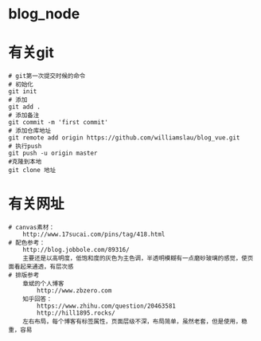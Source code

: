 # blog_node

# 有关git
	# git第一次提交时候的命令
	# 初始化
	git init
	# 添加
	git add .
	# 添加备注
	git commit -m 'first commit'
	# 添加仓库地址
	git remote add origin https://github.com/williamslau/blog_vue.git
	# 执行push
	git push -u origin master
	#克隆到本地
	git clone 地址
# 有关网址
	# canvas素材：
		http://www.17sucai.com/pins/tag/418.html
	# 配色参考：
		http://blog.jobbole.com/89316/
		主要还是以高明度，低饱和度的灰色为主色调，半透明模糊有一点磨砂玻璃的感觉，使页面看起来通透，有层次感
	# 排版参考
		章斌的个人博客
        	http://www.zbzero.com
		知乎回答：
			https://www.zhihu.com/question/20463581
			http://hill1895.rocks/
		左右布局，每个博客有标签属性，页面层级不深，布局简单，虽然老套，但是使用，稳重，容易